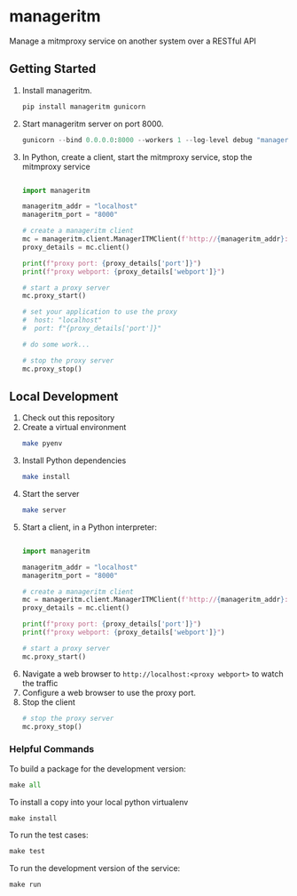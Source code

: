 # manageritm

Manage a mitmproxy service on another system over a RESTful API

## Getting Started

1. Install manageritm.
   ```python
   pip install manageritm gunicorn
   ```
2. Start manageritm server on port 8000.
   ```python
   gunicorn --bind 0.0.0.0:8000 --workers 1 --log-level debug "manageritm.app:main()"
   ```
3. In Python, create a client, start the mitmproxy service, stop the mitmproxy service
   ```python

   import manageritm

   manageritm_addr = "localhost"
   manageritm_port = "8000"

   # create a manageritm client
   mc = manageritm.client.ManagerITMClient(f'http://{manageritm_addr}:{manageritm_port}')
   proxy_details = mc.client()

   print(f"proxy port: {proxy_details['port']}")
   print(f"proxy webport: {proxy_details['webport']}")

   # start a proxy server
   mc.proxy_start()

   # set your application to use the proxy
   #  host: "localhost"
   #  port: f"{proxy_details['port']}"

   # do some work...

   # stop the proxy server
   mc.proxy_stop()
   ```

## Local Development

1. Check out this repository
2. Create a virtual environment
   ```bash
   make pyenv
   ```
3. Install Python dependencies
   ```bash
   make install
   ```
4. Start the server
   ```bash
   make server
   ```
5. Start a client, in a Python interpreter:
   ```python

   import manageritm

   manageritm_addr = "localhost"
   manageritm_port = "8000"

   # create a manageritm client
   mc = manageritm.client.ManagerITMClient(f'http://{manageritm_addr}:{manageritm_port}')
   proxy_details = mc.client()

   print(f"proxy port: {proxy_details['port']}")
   print(f"proxy webport: {proxy_details['webport']}")

   # start a proxy server
   mc.proxy_start()
   ```
6. Navigate a web browser to `http://localhost:<proxy webport>` to watch the traffic
7. Configure a web browser to use the proxy port.
8. Stop the client
   ```python
   # stop the proxy server
   mc.proxy_stop()
   ```


### Helpful Commands

To build a package for the development version:
```python
make all
```

To install a copy into your local python virtualenv
```python
make install
```

To run the test cases:
```python
make test
```

To run the development version of the service:
```python
make run
```

